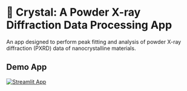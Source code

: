 # 💎 Crystal: A Powder X-ray Diffraction Data Processing App

An app designed to perform peak fitting and analysis of powder X-ray diffraction (PXRD) data of nanocrystalline materials.

## Demo App

[![Streamlit App]([https://static.streamlit.io/badges/streamlit_badge_black_white.svg)](https://support-ticket-workflow-tempalte.streamlit.app](https://crystal.streamlit.app/))
